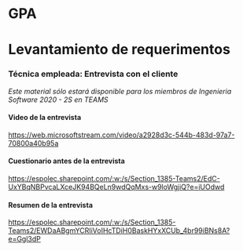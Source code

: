 # GPA #
# Levantamiento de requerimentos #
### Técnica empleada: Entrevista con el cliente ###
*Este material sólo estará disponible para los miembros de Ingenieria Software 2020 - 2S en TEAMS*

#### Video de la entrevista ####
https://web.microsoftstream.com/video/a2928d3c-544b-483d-97a7-70800a40b95a

#### Cuestionario antes de la entrevista ####
https://espolec.sharepoint.com/:w:/s/Section_1385-Teams2/EdC-UxYBqNBPvcaLXceJK94BQeLn9wdQqMxs-w9loWgjiQ?e=iUOdwd

#### Resumen de la entrevista ####
https://espolec.sharepoint.com/:w:/s/Section_1385-Teams2/EWDaABgmYCRIiVoIHcTDiH0BaskHYxXCUb_4br99iBNs8A?e=Ggl3dP
